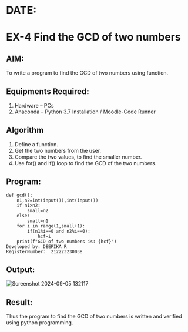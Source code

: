 # DATE:
# EX-4 Find the GCD of two numbers
## AIM:
To write a program to find the GCD of two numbers using function.

## Equipments Required:
1. Hardware – PCs
2. Anaconda – Python 3.7 Installation / Moodle-Code Runner

## Algorithm
1. Define a function.
2. Get the two numbers from the user.
3. Compare the two values, to find the smaller number.
4. Use for() and if() loop to find the GCD of the two numbers.

## Program:
```
def gcd():
    n1,n2=int(input()),int(input())
    if n1>n2:
        small=n2
    else:
        small=n1
    for i in range(1,small+1):
        if(n1%i==0 and n2%i==0):
            hcf=i
    print(f"GCD of two numbers is: {hcf}")
Developed by: DEEPIKA R
RegisterNumber:  212223230038
```

## Output:
![Screenshot 2024-09-05 132117](https://github.com/user-attachments/assets/1e18caaa-82a5-473b-87a2-d514ba73bd62)

## Result:
Thus the program to find the GCD of two numbers is written and verified using python programming.
